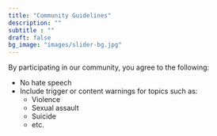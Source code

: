 ```yaml
---
title: "Community Guidelines"
description: ""
subtitle : ""
draft: false
bg_image: "images/slider-bg.jpg"
---
```


By participating in our community, you agree to the following: </p>

* No hate speech
* Include trigger or content warnings for topics such as:
  * Violence
  * Sexual assault
  * Suicide
  * etc.


